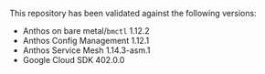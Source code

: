 This repository has been validated against the following versions:
- Anthos on bare metal/`bmctl` 1.12.2
- Anthos Config Management 1.12.1
- Anthos Service Mesh 1.14.3-asm.1
- Google Cloud SDK 402.0.0
